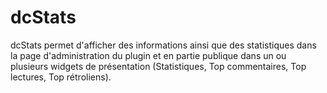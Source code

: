 dcStats
=======

dcStats permet d'afficher des informations ainsi que des statistiques dans la page d'administration du plugin et en partie publique dans un ou plusieurs widgets de présentation (Statistiques, Top commentaires, Top lectures, Top rétroliens).
